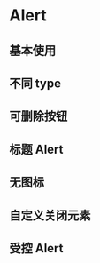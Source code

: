 # Alert

## 基本使用

<code src="./document/basic.tsx"></code>

## 不同 type

<code src="./document/type.tsx"></code>

## 可删除按钮

<code src="./document/close.tsx"></code>

## 标题 Alert

<code src="./document/title.tsx"></code>

## 无图标

<code src="./document/icon.tsx"></code>

## 自定义关闭元素

<code src="./document/closeElements.tsx"></code>

## 受控 Alert

<code src="./document/control.tsx"></code>
